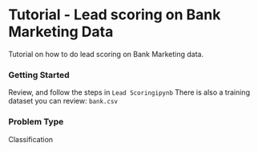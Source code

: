 # Tutorial - Lead scoring on Bank Marketing Data

Tutorial on how to do lead scoring on Bank Marketing data. 

### Getting Started

Review, and follow the steps in  `Lead Scoringipynb`
There is also a training dataset you can review: `bank.csv`

### Problem Type
Classification

